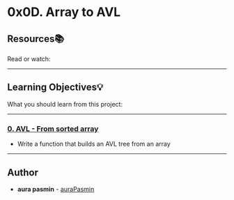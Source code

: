 # 0x0D. Array to AVL

## Resources:books:
Read or watch:

---
## Learning Objectives:bulb:
What you should learn from this project:

---

### [0. AVL - From sorted array](./0-sorted_array_to_avl.c)
* Write a function that builds an AVL tree from an array

---

## Author
* **aura pasmin** - [auraPasmin](https://github.com/auraPasm)